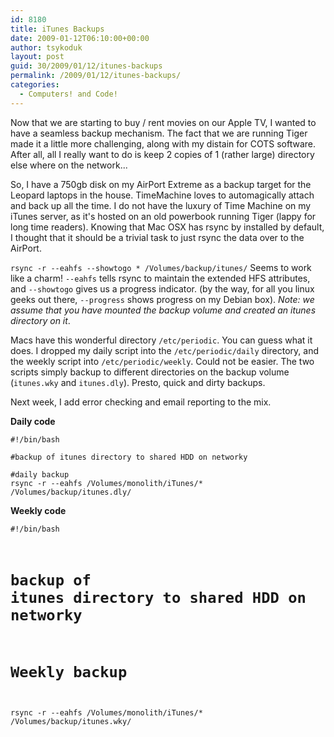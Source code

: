 ```yaml
---
id: 8180
title: iTunes Backups
date: 2009-01-12T06:10:00+00:00
author: tsykoduk
layout: post
guid: 30/2009/01/12/itunes-backups
permalink: /2009/01/12/itunes-backups/
categories:
  - Computers! and Code!
---
```

Now that we are starting to buy / rent movies on our Apple TV, I wanted to have a seamless backup mechanism. The fact that we are running Tiger made it a little more challenging, along with my distain for <span class="caps">COTS</span> software. After all, all I really want to do is keep 2 copies of 1 (rather large) directory else where on the network...

<!--more-->

So, I have a 750gb disk on my AirPort Extreme as a backup target for the Leopard laptops in the house. TimeMachine loves to automagically attach and back up all the time. I do not have the luxury of Time Machine on my iTunes server, as it's hosted on an old powerbook running Tiger (lappy for long time readers). Knowing that Mac <span class="caps">OSX</span> has rsync by installed by default, I thought that it should be a trivial task to just rsync the data over to the AirPort.

<code>rsync -r --eahfs --showtogo * /Volumes/backup/itunes/</code> Seems to work like a charm! <code>--eahfs</code> tells rsync to maintain the extended <span class="caps">HFS</span> attributes, and <code>--showtogo</code> gives us a progress indicator. (by the way, for all you linux geeks out there, <code>--progress</code> shows progress on my Debian box). <em>Note: we assume that you have mounted the backup volume and created an itunes directory on it</em>.

Macs have this wonderful directory <code>/etc/periodic</code>. You can guess what it does. I dropped my daily script into the <code>/etc/periodic/daily</code> directory, and the weekly script into <code>/etc/periodic/weekly</code>. Could not be easier.
The two scripts simply backup to different directories on the backup volume (<code>itunes.wky</code> and <code>itunes.dly</code>). Presto, quick and dirty backups.

Next week, I add error checking and email reporting to the mix.

<strong>Daily code</strong>

<pre><code>#!/bin/bash

#backup of itunes directory to shared HDD on networky

#daily backup
rsync -r --eahfs /Volumes/monolith/iTunes/* /Volumes/backup/itunes.dly/</code></pre>

<strong>Weekly code</strong>

</pre><code>#!/bin/bash

# backup of itunes directory to shared HDD on networky

# Weekly backup
rsync -r --eahfs /Volumes/monolith/iTunes/* /Volumes/backup/itunes.wky/</code></pre>